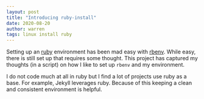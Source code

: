 ```yaml
---
layout: post
title: "Introducing ruby-install"
date: 2020-08-20
author: warren
tags: linux install ruby
---
```


Setting up an [ruby](https://www.ruby-lang.org/) environment has been mad easy with [rbenv](https://github.com/rbenv/rbenv). While easy, there is still set up that requires some thought. This project has captured my thoughts (in a script) on how I like to set up `rbenv` and my environment.

I do not code much at all in ruby but I find a lot of projects use ruby as a base. For example, Jekyll leverages ruby. Because of this keeping a clean and consistent environment is helpful.
